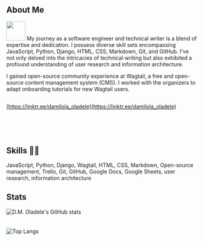 ## About Me
<img src="https://i.pinimg.com/originals/00/4b/17/004b173f6e3d6843df10114e087f30a8.gif" width="50" height="50" /> My journey as a software engineer and technical writer is a blend of expertise and  dedication. I possess diverse skill sets encompassing JavaScript, Python, Django, HTML, CSS, Markdown, Git, and GitHub. I've not only delved into the intricacies of technical writing but also exhibited a profound understanding of user research and information architecture.

I gained open-source community experience at Wagtail, a free and open-source content management system (CMS). I worked with the organizers to adapt onboarding tutorials for new Wagtail users.

##

[https://linktr.ee/damilola_oladele](https://linktr.ee/damilola_oladele)

<br>
<br>
<br>

## Skills 👨‍💻

JavaScript, Python, Django, Wagtail, HTML, CSS, Markdown, Open-source management, Trello, Git, GitHub, Google Docs, Google Sheets, user research, information architecture

## Stats

![D.M. Oladele's GitHub stats](https://github-readme-stats.vercel.app/api?username=activus-d&show_icons=true&theme=highcontrast&hide=issues,contribs)
<br>
<br>
<br>
![Top Langs](https://github-readme-stats.vercel.app/api/top-langs/?username=activus-d&show_icons=true&theme=highcontrast&layout=compact)
<!-- ![](https://github-readme-stats.vercel.app/api/wakatime?username=activusd&show_icons=true&theme=highcontrast&layout=compact)] -->

